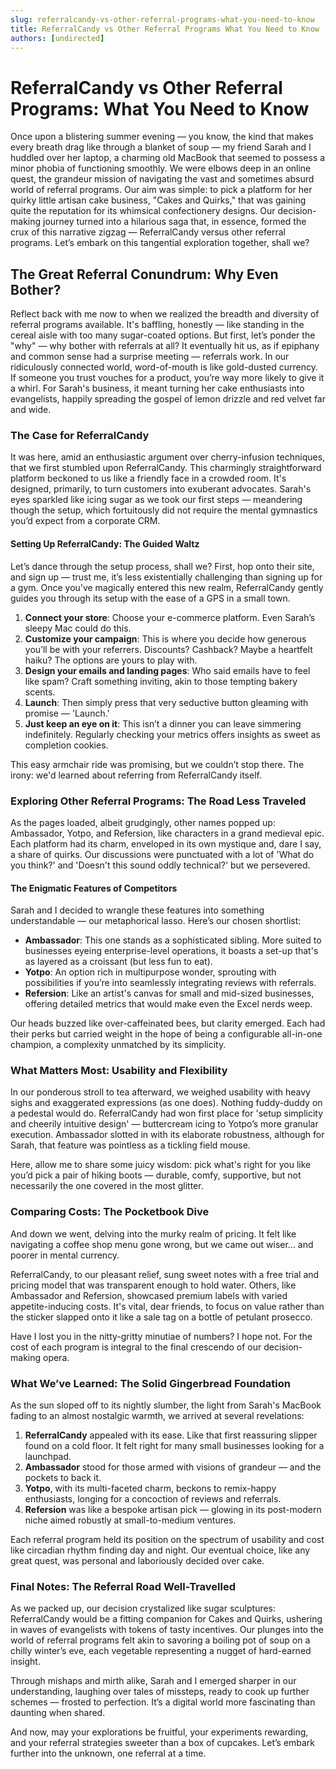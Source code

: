 ```yaml
---
slug: referralcandy-vs-other-referral-programs-what-you-need-to-know
title: ReferralCandy vs Other Referral Programs What You Need to Know
authors: [undirected]
---
```



# ReferralCandy vs Other Referral Programs: What You Need to Know

Once upon a blistering summer evening — you know, the kind that makes every breath drag like through a blanket of soup — my friend Sarah and I huddled over her laptop, a charming old MacBook that seemed to possess a minor phobia of functioning smoothly. We were elbows deep in an online quest, the grandeur mission of navigating the vast and sometimes absurd world of referral programs. Our aim was simple: to pick a platform for her quirky little artisan cake business, "Cakes and Quirks," that was gaining quite the reputation for its whimsical confectionery designs. Our decision-making journey turned into a hilarious saga that, in essence, formed the crux of this narrative zigzag — ReferralCandy versus other referral programs. Let’s embark on this tangential exploration together, shall we?

## The Great Referral Conundrum: Why Even Bother?

Reflect back with me now to when we realized the breadth and diversity of referral programs available. It's baffling, honestly — like standing in the cereal aisle with too many sugar-coated options. But first, let’s ponder the "why" — why bother with referrals at all? It eventually hit us, as if epiphany and common sense had a surprise meeting — referrals work. In our ridiculously connected world, word-of-mouth is like gold-dusted currency. If someone you trust vouches for a product, you’re way more likely to give it a whirl. For Sarah's business, it meant turning her cake enthusiasts into evangelists, happily spreading the gospel of lemon drizzle and red velvet far and wide.

### The Case for ReferralCandy

It was here, amid an enthusiastic argument over cherry-infusion techniques, that we first stumbled upon ReferralCandy. This charmingly straightforward platform beckoned to us like a friendly face in a crowded room. It's designed, primarily, to turn customers into exuberant advocates. Sarah's eyes sparkled like icing sugar as we took our first steps — meandering though the setup, which fortuitously did not require the mental gymnastics you’d expect from a corporate CRM.

#### Setting Up ReferralCandy: The Guided Waltz

Let’s dance through the setup process, shall we? First, hop onto their site, and sign up — trust me, it’s less existentially challenging than signing up for a gym. Once you’ve magically entered this new realm, ReferralCandy gently guides you through its setup with the ease of a GPS in a small town.

1. **Connect your store**: Choose your e-commerce platform. Even Sarah’s sleepy Mac could do this.
2. **Customize your campaign**: This is where you decide how generous you’ll be with your referrers. Discounts? Cashback? Maybe a heartfelt haiku? The options are yours to play with.
3. **Design your emails and landing pages**: Who said emails have to feel like spam? Craft something inviting, akin to those tempting bakery scents.
4. **Launch**: Then simply press that very seductive button gleaming with promise — 'Launch.' 
5. **Just keep an eye on it**: This isn’t a dinner you can leave simmering indefinitely. Regularly checking your metrics offers insights as sweet as completion cookies.

This easy armchair ride was promising, but we couldn’t stop there. The irony: we'd learned about referring from ReferralCandy itself.

### Exploring Other Referral Programs: The Road Less Traveled

As the pages loaded, albeit grudgingly, other names popped up: Ambassador, Yotpo, and Refersion, like characters in a grand medieval epic. Each platform had its charm, enveloped in its own mystique and, dare I say, a share of quirks. Our discussions were punctuated with a lot of 'What do you think?' and 'Doesn't this sound oddly technical?' but we persevered.

#### The Enigmatic Features of Competitors

Sarah and I decided to wrangle these features into something understandable — our metaphorical lasso. Here’s our chosen shortlist:

- **Ambassador**: This one stands as a sophisticated sibling. More suited to businesses eyeing enterprise-level operations, it boasts a set-up that's as layered as a croissant (but less fun to eat).
- **Yotpo**: An option rich in multipurpose wonder, sprouting with possibilities if you’re into seamlessly integrating reviews with referrals.
- **Refersion**: Like an artist's canvas for small and mid-sized businesses, offering detailed metrics that would make even the Excel nerds weep.

Our heads buzzed like over-caffeinated bees, but clarity emerged. Each had their perks but carried weight in the hope of being a configurable all-in-one champion, a complexity unmatched by its simplicity.

### What Matters Most: Usability and Flexibility

In our ponderous stroll to tea afterward, we weighed usability with heavy sighs and exaggerated expressions (as one does). Nothing fuddy-duddy on a pedestal would do. ReferralCandy had won first place for 'setup simplicity and cheerily intuitive design' — buttercream icing to Yotpo’s more granular execution. Ambassador slotted in with its elaborate robustness, although for Sarah, that feature was pointless as a tickling field mouse.

Here, allow me to share some juicy wisdom: pick what's right for you like you’d pick a pair of hiking boots — durable, comfy, supportive, but not necessarily the one covered in the most glitter.

### Comparing Costs: The Pocketbook Dive

And down we went, delving into the murky realm of pricing. It felt like navigating a coffee shop menu gone wrong, but we came out wiser... and poorer in mental currency.

ReferralCandy, to our pleasant relief, sung sweet notes with a free trial and pricing model that was transparent enough to hold water. Others, like Ambassador and Refersion, showcased premium labels with varied appetite-inducing costs. It's vital, dear friends, to focus on value rather than the sticker slapped onto it like a sale tag on a bottle of petulant prosecco. 

Have I lost you in the nitty-gritty minutiae of numbers? I hope not. For the cost of each program is integral to the final crescendo of our decision-making opera.

### What We’ve Learned: The Solid Gingerbread Foundation

As the sun sloped off to its nightly slumber, the light from Sarah's MacBook fading to an almost nostalgic warmth, we arrived at several revelations:

1. **ReferralCandy** appealed with its ease. Like that first reassuring slipper found on a cold floor. It felt right for many small businesses looking for a launchpad.
2. **Ambassador** stood for those armed with visions of grandeur — and the pockets to back it.
3. **Yotpo**, with its multi-faceted charm, beckons to remix-happy enthusiasts, longing for a concoction of reviews and referrals.
4. **Refersion** was like a bespoke artisan pick — glowing in its post-modern niche aimed robustly at small-to-medium ventures.

Each referral program held its position on the spectrum of usability and cost like circadian rhythm finding day and night. Our eventual choice, like any great quest, was personal and laboriously decided over cake. 

### Final Notes: The Referral Road Well-Travelled

As we packed up, our decision crystalized like sugar sculptures: ReferralCandy would be a fitting companion for Cakes and Quirks, ushering in waves of evangelists with tokens of tasty incentives. Our plunges into the world of referral programs felt akin to savoring a boiling pot of soup on a chilly winter’s eve, each vegetable representing a nugget of hard-earned insight.

Through mishaps and mirth alike, Sarah and I emerged sharper in our understanding, laughing over tales of missteps, ready to cook up further schemes — frosted to perfection. It’s a digital world more fascinating than daunting when shared. 

And now, may your explorations be fruitful, your experiments rewarding, and your referral strategies sweeter than a box of cupcakes. Let’s embark further into the unknown, one referral at a time.